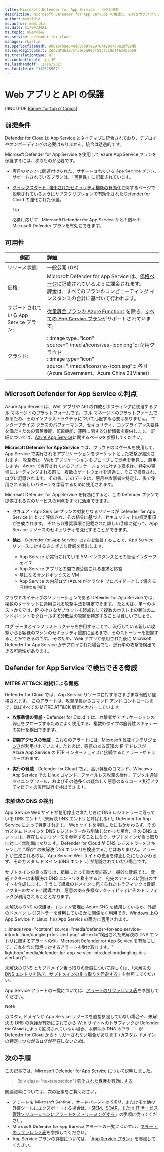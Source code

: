 ```yaml
---
title: Microsoft Defender for App Service - 利点と機能
description: Microsoft Defender for App Service の機能と、それをサブスクリプションで有効にする方法について説明します
author: memildin
ms.author: memildin
ms.date: 11/09/2021
ms.topic: overview
ms.service: defender-for-cloud
manager: rkarlin
ms.openlocfilehash: 898a6dbae646d038b97929787498c7d7e2bf92db
ms.sourcegitcommit: 2ed2d9d6227cf5e7ba9ecf52bf518dff63457a59
ms.translationtype: HT
ms.contentlocale: ja-JP
ms.lasthandoff: 11/16/2021
ms.locfileid: "132525587"
---
```

# <a name="protect-your-web-apps-and-apis"></a>Web アプリと API の保護

[!INCLUDE [Banner for top of topics](./includes/banner.md)]

## <a name="prerequisites"></a>前提条件

Defender for Cloud は App Service とネイティブに統合されており、デプロイやオンボーディングの必要はありません。統合は透過的です。

Microsoft Defender for App Service を使用して Azure App Service プランを保護するには、次のものが必要です。

- 専用のマシンに関連付けられた、サポートされている App Service プラン。 サポートされているプランは、「[可用性](#availability)」に記載されています。

- [クイックスタート: 強化されたセキュリティ機能の有効化](enable-enhanced-security.md)に関するページで説明されているようにサブスクリプションで有効化された Defender for Cloud の強化された保護。

    > [!TIP]
    > 必要に応じて、Microsoft Defender for App Service などの個々の Microsoft Defender プランを有効にできます。

## <a name="availability"></a>可用性

| 側面                       | 詳細                                                                                                                                                                                        |
|------------------------------|:-----------------------------------------------------------------------------------------------------------------------------------------------------------------------------------------------|
| リリース状態:               | 一般公開 (GA)                                                                                                                                                                      |
| 価格:                     | Microsoft Defender for App Service は、[価格ページ](https://azure.microsoft.com/pricing/details/security-center/)に記載されているように課金されます。<br>課金は、すべてのプランのコンピューティング インスタンスの合計に基づいて行われます。       |
| サポートされている App Service プラン: | [従量課金プランの Azure Functions](../azure-functions/functions-scale.md) を除き、[すべての App Service プラン](https://azure.microsoft.com/pricing/details/app-service/plans/)がサポートされています。 |
| クラウド:                      | :::image type="icon" source="./media/icons/yes-icon.png"::: 商用クラウド<br>:::image type="icon" source="./media/icons/no-icon.png"::: 各国 (Azure Government、Azure China 21Vianet)                                                     |
|                              |                                                                                                                                                                                                |

## <a name="what-are-the-benefits-of-microsoft-defender-for-app-service"></a>Microsoft Defender for App Service の利点

Azure App Service は、Web アプリや API の作成とホスティングに使用するフル マネージドのプラットフォームです。 フル マネージドのプラットフォームであるため、そのインフラストラクチャについて心配する必要はありません。 エンタープライズ クラスのパフォーマンス、セキュリティ、コンプライアンス要件を満たすための管理機能、監視機能、運用に関する分析情報を提供します。 詳細については、[Azure App Service](https://azure.microsoft.com/services/app-service/)に関するページを参照してください。

**Microsoft Defender for App Service** では、クラウドのスケールを使用して、App Service で実行されるアプリケーションをターゲットとした攻撃が識別されます。 攻撃者は、Web アプリケーションをプローブして弱点を発見し、悪用します。 Azure で実行されているアプリケーションに対する要求は、特定の環境にルーティングされる前に、複数のゲートウェイを通過し、そこで検査され、ログに記録されます。 その後、このデータは、悪用や攻撃者を特定し、後で使用される新しいパターンを学習するために使用されます。

Microsoft Defender for App Service を有効にすると、この Defender プランで提供される次のサービスの利点をすぐに活用できます。

- **セキュア** - App Service プランの対象となるリソースが Defender for App Service によって評価され、その結果に基づき、セキュリティ上の推奨事項が生成されます。 それらの推奨事項に記載された詳しい手順に従って、App Service リソースのセキュリティを強化することができます。

- **検出** - Defender for App Service では次を監視することで、App Service リソースに対するさまざまな脅威を検出します。
    - App Service が実行されている VM インスタンスとその管理インターフェイス
    - App Service アプリとの間で送受信される要求と応答
    - 基になるサンドボックスと VM
    - App Service の内部ログ (Azure がクラウド プロバイダーとして備える可視性を利用)

クラウドネイティブのソリューションである Defender for App Service では、複数のターゲットに適用される攻撃手法を特定できます。 たとえば、単一のホストからでは、IP の小さなサブセットを起点として複数のホスト上の類似のエンドポイントをクロールする分散型の攻撃を特定することは難しいでしょう。

ログ データとインフラストラクチャを併用することで、流行している新しい攻撃からお客様のマシンのセキュリティ侵害に至るまで、そのストーリーを把握することができるのです。 そのため、Web アプリが悪用された後に Microsoft Defender for App Service がデプロイされた場合でも、進行中の攻撃を検出できる可能性があります。


## <a name="what-threats-can-defender-for-app-service-detect"></a>Defender for App Service で検出できる脅威

### <a name="threats-by-mitre-attck-tactics"></a>MITRE ATT&CK 戦術による脅威

Defender for Cloud では、App Service リソースに対するさまざまな脅威が監視されます。 このアラートは、攻撃準備からコマンド アンド コントロールまで、ほぼすべての MITRE ATT&CK 戦術をカバーしています。

- **攻撃準備の脅威** - Defender for Cloud では、攻撃者がアプリケーションの弱点をプローブするためによく使用する、複数のタイプの脆弱性スキャナーの実行を検出できます。

- **初期アクセスの脅威** - これらのアラートには、[Microsoft 脅威インテリジェンス](https://go.microsoft.com/fwlink/?linkid=2128684)が利用されています。たとえば、悪意のある既知の IP アドレスが Azure App Service の FTP インターフェイスに接続するとアラートがトリガーされます。

- **実行の脅威** - Defender for Cloud では、高い特権のコマンド、Windows App Service での Linux コマンド、ファイルレス攻撃の動作、デジタル通貨マイニング ツール、およびその他多くの疑わしく悪意のあるコード実行アクティビティの実行試行を検出できます。

### <a name="dangling-dns-detection"></a>未解決の DNS の検出

App Service Web サイトが使用停止されたときに DNS レジストラーに残っている DNS エントリ (未解決 DNS エントリと呼ばれる) も Defender for App Service によって特定されます。 Web サイトを削除したにもかかわらず、そのカスタム ドメインを DNS レジストラーから削除しなかった場合、その DNS エントリは、存在しないリソースを参照することになり、サブドメインが乗っ取りに対して無防備になります。 Defender for Cloud が DNS レジストラーをスキャンして "*既存*" の未解決 DNS エントリを検出することはありません。アラートが生成されるのは、App Service Web サイトの使用を停止したにもかかわらず、そのカスタム ドメイン (DNS エントリ) が削除されていない場合です。

サブドメインの乗っ取りは、組織にとって重大度の高い一般的な脅威です。 脅威アクターは未解決の DNS エントリを検出すると、宛先のアドレスに独自のサイトを作成します。 そうして組織のドメインに宛てられたトラフィックは脅威アクターのサイトに誘導され、悪意のある多様なアクティビティにそのトラフィックが利用されることとなります。

未解決の DNS の保護は、ドメイン管理に Azure DNS を使用しているか、外部のドメイン レジストラーを使用しているかに関係なく利用でき、Windows 上の App Service と Linux 上の App Service の両方に適用されます。

:::image type="content" source="media/defender-for-app-service-introduction/dangling-dns-alert.png" alt-text="検出された未解決の DNS エントリに関するアラートの例。Microsoft Defender for App Service を有効にして、これを含む環境に対するアラートを受け取ります。" lightbox="media/defender-for-app-service-introduction/dangling-dns-alert.png":::

未解決の DNS とサブドメイン乗っ取りの脅威について詳しくは、「[未解決の DNS エントリを防ぎ、サブドメインの乗っ取りを回避する](../security/fundamentals/subdomain-takeover.md)」を参照してください。

App Service アラートの一覧については、[アラートのリファレンス表](alerts-reference.md#alerts-azureappserv)を参照してください。

> [!NOTE]
> カスタム ドメインが App Service リソースを直接参照していない場合や、未解決の DNS の保護が有効にされてから Web サイトへのトラフィックが Defender for Cloud によって監視されていない場合、未解決の DNS のアラートが Defender for Cloud からトリガーされない場合があります (カスタム ドメインの特定につながるログが存在しないため)。

## <a name="next-steps"></a>次の手順

この記事では、Microsoft Defender for App Service について説明しました。 

> [!div class="nextstepaction"]
> [強化された保護を有効にする](enable-enhanced-security.md)

関連資料については、次の記事をご覧ください。 

- アラートを Microsoft Sentinel、サードパーティの SIEM、またはその他の外部ツールにエクスポートする場合は、「[SIEM、SOAR、または IT サービス管理ソリューションにアラートをストリーミングする](export-to-siem.md)」の手順に従ってください。
- Microsoft Defender for App Service アラートの一覧については、[アラートのリファレンス表](alerts-reference.md#alerts-azureappserv)を参照してください。
- App Service プランの詳細については、「[App Service プラン](https://azure.microsoft.com/pricing/details/app-service/plans/)」を参照してください。
